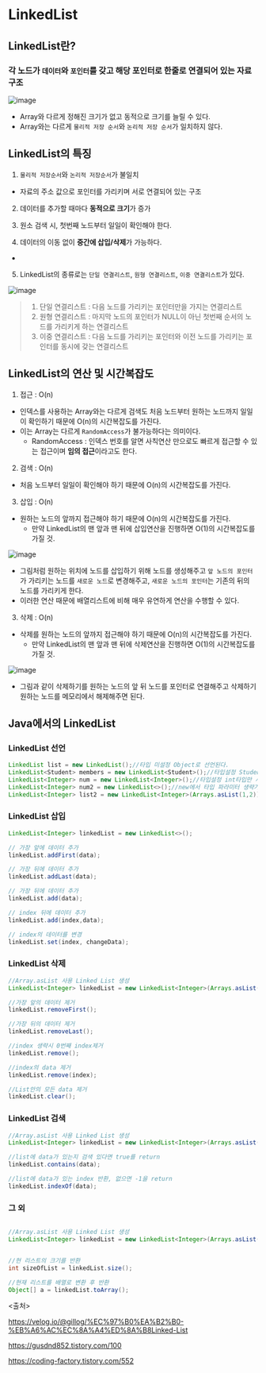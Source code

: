 # LinkedList

## LinkedList란?
### 각 노드가 `데이터`와 `포인터`를 갖고 해당 포인터로 한줄로 연결되어 있는 자료구조
![image](https://user-images.githubusercontent.com/36829127/171393629-f008303f-7750-4c08-8b49-29e4bde6e03c.png)
* Array와 다르게 정해진 크기가 없고 동적으로 크기를 늘릴 수 있다.
* Array와는 다르게 `물리적 저장 순서`와 `논리적 저장 순서`가 일치하지 않다.

## LinkedList의 특징
1. `물리적 저장순서`와 `논리적 저장순서`가 불일치
  * 자료의 주소 값으로 포인터를 가리키며 서로 연결되어 있는 구조

2. 데이터를 추가할 때마다 **동적으로 크기**가 증가

3. 원소 검색 시, 첫번째 노드부터 일일이 확인해야 한다.

4. 데이터의 이동 없이 **중간에 삽입/삭제**가 가능하다.
* 

5. LinkedList의 종류로는 `단일 연결리스트`, `원형 연결리스트`, `이중 연결리스트`가 있다.

![image](https://user-images.githubusercontent.com/36829127/171395228-7b84811e-b0f8-4428-9ecb-110fef5e24d1.png)

> 1. 단일 연결리스트 : 다음 노드를 가리키는 포인터만을 가지는 연결리스트
> 2. 원형 연결리스트 : 마지막 노드의 포인터가 NULL이 아닌 첫번째 순서의 노드를 가리키게 하는 연결리스트
> 3. 이중 연결리스트 : 다음 노드를 가리키는 포인터와 이전 노드를 가리키는 포인터를 동시에 갖는 연결리스트


## LinkedList의 연산 및 시간복잡도

1. 접근 : O(n)
  * 인덱스를 사용하는 Array와는 다르게 검색도 처음 노드부터 원하는 노드까지 일일이 확인하기 때문에 O(n)의 시간복잡도를 가진다.
  * 이는 Array는 다르게 `RandomAccess`가 불가능하다는 의미이다.
    * RandomAccess : 인덱스 번호를 알면 사칙연산 만으로도 빠르게 접근할 수 있는 접근이며 **임의 접근**이라고도 한다.

2. 검색 : O(n)
  * 처음 노드부터 일일이 확인해야 하기 때문에 O(n)의 시간복잡도를 가진다.

3. 삽입 : O(n)
  * 원하는 노드의 앞까지 접근해야 하기 때문에 O(n)의 시간복잡도를 가진다.
    * 만약 LinkedList의 맨 앞과 맨 뒤에 삽입연산을 진행하면 O(1)의 시간복잡도를 가질 것.


![image](https://user-images.githubusercontent.com/36829127/171397868-c4f9cb80-f2da-411c-ace5-5c010f0e4f15.png)

* 그림처럼 원하는 위치에 노드를 삽입하기 위해 노드를 생성해주고 `앞 노드의 포인터`가 가리키는 노드를 `새로운 노드`로 변경해주고, `새로운 노드의 포인터`는 기존의 뒤의 노드를 가리키게 한다.
* 이러한 연산 때문에 배열리스트에 비해 매우 유연하게 연산을 수행할 수 있다.


3. 삭제 : O(n)
  * 삭제를 원하는 노드의 앞까지 접근해야 하기 때문에 O(n)의 시간복잡도를 가진다.
    * 만약 LinkedList의 맨 앞과 맨 뒤에 삭제연산을 진행하면 O(1)의 시간복잡도를 가질 것.


![image](https://user-images.githubusercontent.com/36829127/171398382-4317e5e6-bcbc-42c7-bc0d-43789d5265bf.png)

* 그림과 같이 삭제하기를 원하는 노드의 앞 뒤 노드를 포인터로 연결해주고 삭제하기 원하는 노드를 메모리에서 해제해주면 된다.

## Java에서의 LinkedList

### LinkedList 선언
```java
LinkedList list = new LinkedList();//타입 미설정 Object로 선언된다.
LinkedList<Student> members = new LinkedList<Student>();//타입설정 Student객체만 사용가능
LinkedList<Integer> num = new LinkedList<Integer>();//타입설정 int타입만 사용가능
LinkedList<Integer> num2 = new LinkedList<>();//new에서 타입 파라미터 생략가능
LinkedList<Integer> list2 = new LinkedList<Integer>(Arrays.asList(1,2));//생성시 값추가
```

### LinkedList 삽입
```java
LinkedList<Integer> linkedList = new LinkedList<>();

// 가장 앞에 데이터 추가
linkedList.addFirst(data);

// 가장 뒤에 데이터 추가
linkedList.addLast(data);

// 가장 뒤에 데이터 추가
linkedList.add(data);

// index 뒤에 데이터 추가
linkedList.add(index,data);

// index의 데이터를 변경
linkedList.set(index, changeData);

```


### LinkedList 삭제

```java
//Array.asList 사용 Linked List 생성
LinkedList<Integer> linkedList = new LinkedList<Integer>(Arrays.asList(1,2,3,4,5));

//가장 앞의 데이터 제거
linkedList.removeFirst(); 

//가장 뒤의 데이터 제거
linkedList.removeLast(); 

//index 생략시 0번째 index제거
linkedList.remove(); 

//index의 data 제거
linkedList.remove(index);

//List안의 모든 data 제거
linkedList.clear();
```


### LinkedList 검색

```java
//Array.asList 사용 Linked List 생성
LinkedList<Integer> linkedList = new LinkedList<Integer>(Arrays.asList(1,2,3,4,5));

//list에 data가 있는지 검색 있다면 true를 return
linkedList.contains(data); 

//list에 data가 있는 index 반환, 없으면 -1을 return
linkedList.indexOf(data);
```

### 그 외
```java

//Array.asList 사용 Linked List 생성
LinkedList<Integer> linkedList = new LinkedList<Integer>(Arrays.asList(1,2,3,4,5));


//현 리스트의 크기를 반환
int sizeOfList = linkedList.size();

//현재 리스트를 배열로 변환 후 반환
Object[] a = linkedList.toArray();
```



<출처>

https://velog.io/@gillog/%EC%97%B0%EA%B2%B0-%EB%A6%AC%EC%8A%A4%ED%8A%B8Linked-List

https://gusdnd852.tistory.com/100

https://coding-factory.tistory.com/552
